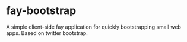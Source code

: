 fay-bootstrap
=============

A simple client-side fay application for quickly bootstrapping small web apps. Based on twitter bootstrap.
